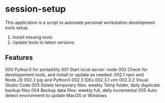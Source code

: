 # session-setup
This application is a script to automate personal workstation development tools setup.
1. Install missing tools
1. Update tools to latest versions


## Features
000 Python3 for portability
001 Start local server: node
002 Check for developement tools, and install or update as needed:
   002.1 npm and Node.JS
   002.2 pip and Python3
   002.3 IDEs
      002.3.1 vim
      002.3.2 Visual Studio Code
003 Delete temporary files: weekly Temp folder, daily duplicate backup files
004 Backup data files: weekly full, daily incremental
005 Auto detect environment to update MacOS or Windows